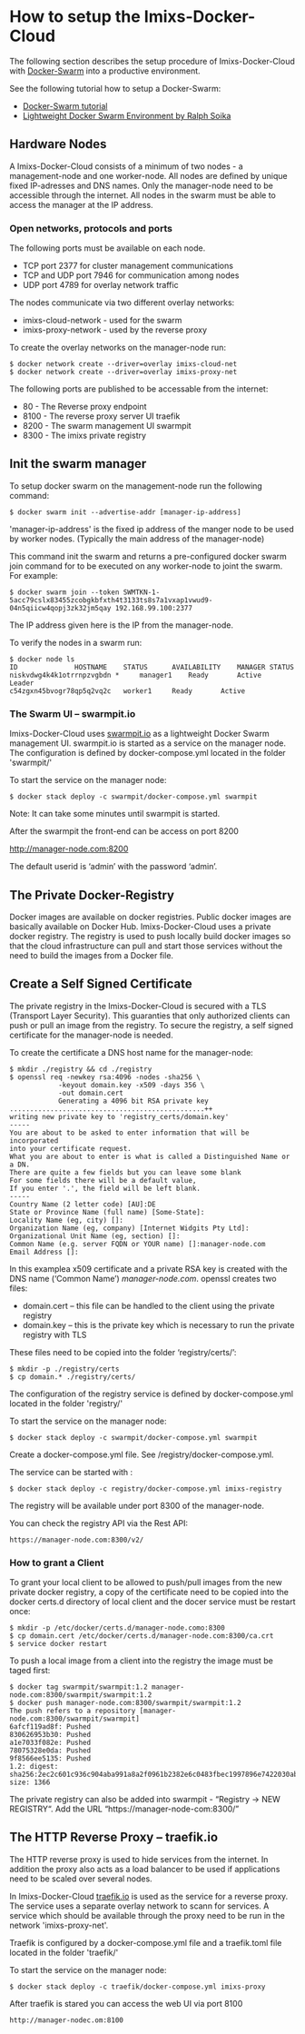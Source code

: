 # How to setup the Imixs-Docker-Cloud

The following section describes the setup procedure of Imixs-Docker-Cloud with [Docker-Swarm](https://docs.docker.com/engine/swarm/) into a productive environment. 

See the following tutorial how to setup a Docker-Swarm:

* [Docker-Swarm tutorial](https://docs.docker.com/engine/swarm/swarm-tutorial/)
* [Lightweight Docker Swarm Environment by Ralph Soika](http://ralph.soika.com/lightweight-docker-swarm-environment/)

## Hardware Nodes

A Imixs-Docker-Cloud consists of a minimum of two nodes - a management-node and one worker-node. All nodes are defined by unique fixed IP-adresses and DNS names. Only the manager-node need to be accessible through the internet. All nodes in the swarm must be able to access the manager at the IP address.

### Open networks, protocols and ports

The following ports must be available on each node. 

 - TCP port 2377 for cluster management communications
 - TCP and UDP port 7946 for communication among nodes
 - UDP port 4789 for overlay network traffic
 
The nodes communicate via two different overlay networks:

 * imixs-cloud-network - used for the swarm 
 * imixs-proxy-network - used by the reverse proxy
 
To create the overlay networks on the manager-node run:

	$ docker network create --driver=overlay imixs-cloud-net
	$ docker network create --driver=overlay imixs-proxy-net

The following ports are published to be accessable from the internet:


 * 80 - The Reverse proxy endpoint 
 * 8100 - The reverse proxy server UI traefik
 * 8200 - The swarm management UI swarmpit
 * 8300 - The imixs private registry


## Init the swarm manager

To setup docker swarm on the management-node run the following command:

	$ docker swarm init --advertise-addr [manager-ip-address]
	
'manager-ip-address' is the fixed ip address of the manger node to be used by worker nodes. (Typically the main address of the manager-node)


This command init the swarm and returns a pre-configured docker swarm join command for to be executed on any worker-node to joint the swarm. For example: 

	$ docker swarm join --token SWMTKN-1-5acc79cslx83455zcobgkbfxth4t3133ts8s7a1vxap1vwud9-04n5qiicw4qopj3zk32jm5qay 192.168.99.100:2377
	
The IP address given here is the IP from the manager-node.

To verify the nodes in a swarm run:

	$ docker node ls
	ID				HOSTNAME 	STATUS 		AVAILABILITY 	MANAGER STATUS
	niskvdwg4k4k1otrrnpzvgbdn * 	manager1	Ready 		Active 		Leader
	c54zgxn45bvogr78qp5q2vq2c 	worker1		Ready 		Active 


### The Swarm UI – swarmpit.io
Imixs-Docker-Cloud uses [swarmpit.io](http://swarmpit.io) as a lightweight Docker Swarm management UI. 
swarmpit.io is started as a service on the manager node. The configuration is defined by docker-compose.yml located in the folder 'swarmpit/'

To start the service on the manager node:

	$ docker stack deploy -c swarmpit/docker-compose.yml swarmpit

Note: It can take some minutes until swarmpit is started.

After the swarmpit the front-end can be access on port 8200

http://manager-node.com:8200

The default userid is ‘admin’ with the password ‘admin’.



## The Private Docker-Registry

Docker images are available on docker registries. Public docker images are basically available on Docker Hub. Imixs-Docker-Cloud  uses a private docker registry.
The registry is used to push locally build docker images so that the cloud infrastructure can pull and start those services without the need to build the images from a Docker file.

## Create a Self Signed Certificate
The private registry in the Imixs-Docker-Cloud is secured with a TLS (Transport Layer Security). This guaranties that only authorized clients can push or pull an image from the registry.  To secure the registry, a self signed certificate for the manager-node is needed. 

To create the certificate a DNS host name for the manager-node:


	$ mkdir ./registry && cd ./registry
	$ openssl req -newkey rsa:4096 -nodes -sha256 \
	            -keyout domain.key -x509 -days 356 \
	            -out domain.cert
	            Generating a 4096 bit RSA private key
	................................................++
	writing new private key to 'registry_certs/domain.key'
	-----
	You are about to be asked to enter information that will be incorporated
	into your certificate request.
	What you are about to enter is what is called a Distinguished Name or a DN.
	There are quite a few fields but you can leave some blank
	For some fields there will be a default value,
	If you enter '.', the field will be left blank.
	-----
	Country Name (2 letter code) [AU]:DE
	State or Province Name (full name) [Some-State]:
	Locality Name (eg, city) []: 
	Organization Name (eg, company) [Internet Widgits Pty Ltd]: 
	Organizational Unit Name (eg, section) []:
	Common Name (e.g. server FQDN or YOUR name) []:manager-node.com
	Email Address []:

In this examplea x509 certificate and a private RSA key is created with the DNS name (‘Common Name’) _manager-node.com_.
openssl creates two files:

* domain.cert – this file can be handled to the client using the private registry
* domain.key – this is the private key which is necessary to run the private registry with TLS

These files need to be copied into the folder ‘registry/certs/’:

	$ mkdir -p ./registry/certs
	$ cp domain.* ./registry/certs/


The configuration of the registry service is defined by docker-compose.yml located in the folder 'registry/'

To start the service on the manager node:

	$ docker stack deploy -c swarmpit/docker-compose.yml swarmpit
	
	
Create a docker-compose.yml file. See /registry/docker-compose.yml. 

The service can be started with :


	$ docker stack deploy -c registry/docker-compose.yml imixs-registry
	
The registry will be available under port 8300 of the manager-node.

You can check the registry API via the Rest API:

	https://manager-node.com:8300/v2/

### How to grant a Client
To grant your local client to be allowed to push/pull images from the new private docker registry, a copy of the certificate need to be copied into the docker certs.d directory of local client and the docer service must be restart once:


	$ mkdir -p /etc/docker/certs.d/manager-node.como:8300
	$ cp domain.cert /etc/docker/certs.d/manager-node.com:8300/ca.crt
	$ service docker restart

To push a local image from a client into the registry the image must be taged first:

	$ docker tag swarmpit/swarmpit:1.2 manager-node.com:8300/swarmpit/swarmpit:1.2
	$ docker push manager-node.com:8300/swarmpit/swarmpit:1.2
	The push refers to a repository [manager-node.com:8300/swarmpit/swarmpit]
	6afcf119ad8f: Pushed 
	830626953b30: Pushed 
	a1e7033f082e: Pushed 
	78075328e0da: Pushed 
	9f8566ee5135: Pushed 
	1.2: digest: sha256:2ec2c601c936c904aba991a8a2f0961b2382e6c0483fbec1997896e7422030ab size: 1366


The private registry can also be added into swarmpit -  “Registry -> NEW REGISTRY“. Add the URL “https://manager-node-com:8300/”

## The HTTP Reverse Proxy – traefik.io

The HTTP reverse proxy is used to hide services from the internet. In addition the proxy also acts as a load balancer to be used if applications need to be scaled over several nodes.

In Imixs-Docker-Cloud [traefik.io](traefik.io) is used as the service for a reverse proxy. 
The service uses a separate overlay network to scann for services. A service which should be available through the proxy need to be run in the network 'imixs-proxy-net'. 

Traefik is configured by a docker-compose.yml file and a traefik.toml file  located in the folder 'traefik/'

To start the service on the manager node:

	$ docker stack deploy -c traefik/docker-compose.yml imixs-proxy
    
    
After traefik is stared you can access the web UI via port 8100

	http://manager-nodec.om:8100


